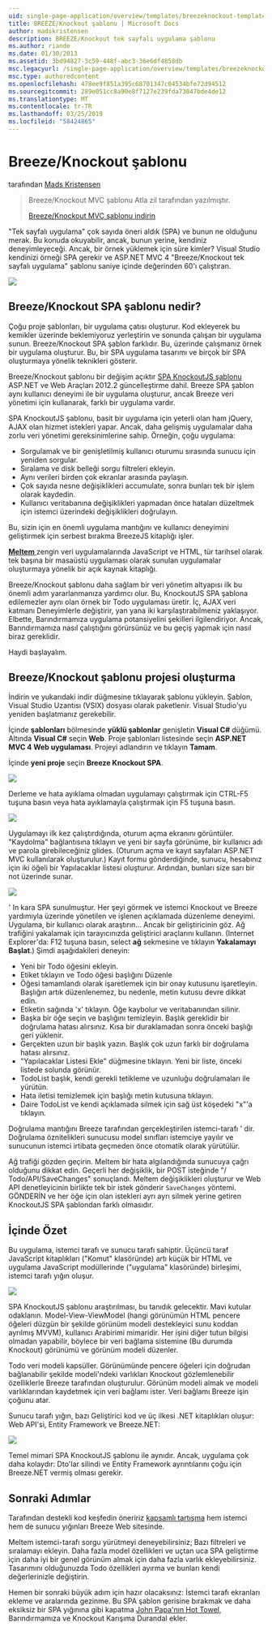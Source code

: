 ```yaml
---
uid: single-page-application/overview/templates/breezeknockout-template
title: BREEZE/Knockout şablonu | Microsoft Docs
author: madskristensen
description: BREEZE/Knockout tek sayfalı uygulama şablonu
ms.author: riande
ms.date: 01/30/2013
ms.assetid: 3bd94827-3c59-448f-abc3-36e6df4858db
msc.legacyurl: /single-page-application/overview/templates/breezeknockout-template
msc.type: authoredcontent
ms.openlocfilehash: 478ee9f851a395c68701347c04534bfe72d94512
ms.sourcegitcommit: 289e051cc8a90e8f7127e239fda73047bde4de12
ms.translationtype: MT
ms.contentlocale: tr-TR
ms.lasthandoff: 03/25/2019
ms.locfileid: "58424865"
---
```

<a name="breezeknockout-template"></a>Breeze/Knockout şablonu
====================
tarafından [Mads Kristensen](https://github.com/madskristensen)

> Breeze/Knockout MVC şablonu Atla zil tarafından yazılmıştır.
> 
> [Breeze/Knockout MVC şablonu indirin](https://go.microsoft.com/fwlink/?LinkId=282649)


"Tek sayfalı uygulama" çok sayıda öneri aldık (SPA) ve bunun ne olduğunu merak. Bu konuda okuyabilir, ancak, bunun yerine, kendiniz deneyimleyeceği. Ancak, bir örnek yüklemek için süre kimler? Visual Studio kendinizi örneği SPA gerekir ve ASP.NET MVC 4 "Breeze/Knockout tek sayfalı uygulama" şablonu saniye içinde değerinden 60'ı çalıştıran.

![](http://www.breezejs.com/sites/all/images/spa-template/ZephyrRunning.png)

## <a name="what-is-the-breezeknockout-spa-template"></a>Breeze/Knockout SPA şablonu nedir?

Çoğu proje şablonları, bir uygulama çatısı oluşturur. Kod ekleyerek bu kemikler üzerinde beklemiyoruz yerleştirin ve sonunda çalışan bir uygulama sunun. Breeze/Knockout SPA şablon farklıdır. Bu, üzerinde çalışmanız örnek bir uygulama oluşturur. Bu, bir SPA uygulama tasarımı ve birçok bir SPA oluşturmaya yönelik teknikleri gösterir.

Breeze/Knockout şablonu bir değişim açıktır [SPA KnockoutJS şablonu](../introduction/knockoutjs-template.md) ASP.NET ve Web Araçları 2012.2 güncelleştirme dahil. Breeze SPA şablon aynı kullanıcı deneyimi ile bir uygulama oluşturur, ancak Breeze veri yönetimi için kullanarak, farklı bir uygulama vardır.

SPA KnockoutJS şablonu, basit bir uygulama için yeterli olan ham jQuery, AJAX olan hizmet istekleri yapar. Ancak, daha gelişmiş uygulamalar daha zorlu veri yönetimi gereksinimlerine sahip. Örneğin, çoğu uygulama:

- Sorgulamak ve bir genişletilmiş kullanıcı oturumu sırasında sunucu için yeniden sorgular.
- Sıralama ve disk belleği sorgu filtreleri ekleyin.
- Aynı verileri birden çok ekranlar arasında paylaşın.
- Çok sayıda nesne değişiklikleri accumulate, sonra bunları tek bir işlem olarak kaydedin.
- Kullanıcı veritabanına değişiklikleri yapmadan önce hataları düzeltmek için istemci üzerindeki değişiklikleri doğrulayın.

Bu, sizin için en önemli uygulama mantığını ve kullanıcı deneyimini geliştirmek için serbest bırakma BreezeJS kitaplığı işler.

[**Meltem** ](http://www.breezejs.com/?utm_source=ms-spa) zengin veri uygulamalarında JavaScript ve HTML, tür tarihsel olarak tek başına bir masaüstü uygulaması olarak sunulan uygulamalar oluşturmaya yönelik bir açık kaynak kitaplığı.

Breeze/Knockout şablonu daha sağlam bir veri yönetim altyapısı ilk bu önemli adım yararlanmanıza yardımcı olur. Bu, KnockoutJS SPA şablona edilemezler aynı olan örnek bir Todo uygulaması üretir. İç, AJAX veri katmanı Deneyimlerle değiştirir, yan yana iki karşılaştırabilmeniz yaklaşıyor. Elbette, Barındırmamıza uygulama potansiyelini şekilleri ilgilendiriyor. Ancak, Barındırmamıza nasıl çalıştığını görürsünüz ve bu geçiş yapmak için nasıl biraz gereklidir.

Haydi başlayalım.

## <a name="create-a-breezeknockout-template-project"></a>Breeze/Knockout şablonu projesi oluşturma

İndirin ve yukarıdaki indir düğmesine tıklayarak şablonu yükleyin. Şablon, Visual Studio Uzantısı (VSIX) dosyası olarak paketlenir. Visual Studio'yu yeniden başlatmanız gerekebilir.

İçinde **şablonları** bölmesinde **yüklü şablonlar** genişletin **Visual C#** düğümü. Altında **Visual C#** seçin **Web**. Proje şablonları listesinde seçin **ASP.NET MVC 4 Web uygulaması**. Projeyi adlandırın ve tıklayın **Tamam**.

İçinde **yeni proje** seçin **Breeze Knockout SPA**.

![](http://www.breezejs.com/sites/all/images/spa-template/SelectBreezeKOSpaTemplate.png)

Derleme ve hata ayıklama olmadan uygulamayı çalıştırmak için CTRL-F5 tuşuna basın veya hata ayıklamayla çalıştırmak için F5 tuşuna basın.

![](http://www.breezejs.com/sites/all/images/spa-template/ZephyrRunning.png)

Uygulamayı ilk kez çalıştırdığında, oturum açma ekranını görüntüler. "Kaydolma" bağlantısına tıklayın ve yeni bir sayfa görünüme, bir kullanıcı adı ve parola girebileceğiniz glides. (Oturum açma ve kayıt sayfaları ASP.NET MVC kullanılarak oluşturulur.) Kayıt formu gönderdiğinde, sunucu, hesabınız için iki öğeli bir Yapılacaklar listesi oluşturur. Ardından, bunları size sarı bir not üzerinde sunar.

![](http://www.breezejs.com/sites/all/images/spa-template/TodoList.png)

' In kara SPA sunulmuştur. Her şeyi görmek ve istemci Knockout ve Breeze yardımıyla üzerinde yönetilen ve işlenen açıklamada düzenleme deneyimi. Uygulama, bir kullanıcı olarak araştırın... Ancak bir geliştiricinin göz. Ağ trafiğini yakalamak için tarayıcınızda geliştirici araçlarını kullanın. (Internet Explorer'da: F12 tuşuna basın, select **ağ** sekmesine ve tıklayın **Yakalamayı Başlat**.) Şimdi aşağıdakileri deneyin:

- Yeni bir Todo öğesini ekleyin.
- Etiket tıklayın ve Todo öğesi başlığını Düzenle
- Öğesi tamamlandı olarak işaretlemek için bir onay kutusunu işaretleyin. Başlığın artık düzenlenemez, bu nedenle, metin kutusu devre dikkat edin.
- Etiketin sağında 'x' tıklayın. Öğe kaybolur ve veritabanından silinir.
- Başka bir öğe seçin ve başlığını temizleyin. Başlık gereklidir bir doğrulama hatası alırsınız. Kısa bir duraklamadan sonra önceki başlığı geri yüklenir.
- Gerçekten uzun bir başlık yazın. Başlık çok uzun farklı bir doğrulama hatası alırsınız.
- "Yapılacaklar Listesi Ekle" düğmesine tıklayın. Yeni bir liste, önceki listede solunda görünür.
- TodoList başlık, kendi gerekli tetikleme ve uzunluğu doğrulamaları ile yürütün.
- Hata iletisi temizlemek için başlığı metin kutusuna tıklayın.
- Daire TodoList ve kendi açıklamada silmek için sağ üst köşedeki "x"'a tıklayın.

Doğrulama mantığını Breeze tarafından gerçekleştirilen istemci-tarafı ' dir. Doğrulama öznitelikleri sunucusu model sınıfları istemciye yayılır ve sunucunun istemci irtibata geçmeden önce otomatik olarak yürütülür.

Ağ trafiği gözden geçirin. Meltem bir hata algılandığında sunucuya çağrı olduğunu dikkat edin. Geçerli her değişiklik, bir POST isteğinde "/ Todo/API/SaveChanges" sonuçlandı. Meltem değişiklikleri oluşturur ve Web API denetleyicinin birlikte tek bir istek gönderir `SaveChanges` yöntemi. GÖNDERİN ve her öğe için olan istekleri ayrı ayrı silmek yerine getiren KnockoutJS SPA şablondan farklı olmasıdır.

## <a name="peek-inside"></a>İçinde Özet

Bu uygulama, istemci tarafı ve sunucu tarafı sahiptir. Üçüncü taraf JavaScript kitaplıkları ("Komut" klasöründe) artı küçük bir HTML ve uygulama JavaScript modüllerinde ("uygulama" klasöründe) birleşimi, istemci tarafı yığın oluşur.

![](http://www.breezejs.com/sites/all/images/spa-template/ClientArchitecture.png)

SPA KnockoutJS şablonu araştırılması, bu tanıdık gelecektir. Mavi kutular odaklanın. Model-View-ViewModel (hangi görünümün HTML pencere öğeleri düzgün bir şekilde görünüm modeli destekleyici sunu koddan ayrılmış MVVM), kullanıcı Arabirimi mimaridir. Her işini diğer tutun bilgisi olmadan yapabilir, böylece bir veri bağlama sistemine (Bu durumda Knockout) görünümü ve görünüm modeli düzenler.

Todo veri modeli kapsüller. Görünümünde pencere öğeleri için doğrudan bağlanabilir şekilde modeli'ndeki varlıkları Knockout gözlemlenebilir özelliklerle Breeze tarafından oluşturulur. Görünüm modeli almak ve modeli varlıklarından kaydetmek için veri bağlamı ister. Veri bağlamı Breeze işin çoğunu atar.

Sunucu tarafı yığın, bazı Geliştirici kod ve üç ilkesi .NET kitaplıkları oluşur: Web API'si, Entity Framework ve Breeze.NET:

![](http://www.breezejs.com/sites/all/images/spa-template/ServerArchitecture.png)

Temel mimari SPA KnockoutJS şablonu ile aynıdır. Ancak, uygulama çok daha kolaydır: Dto'lar silindi ve Entity Framework ayrıntılarını çoğu için Breeze.NET vermiş olması gerekir.

## <a name="next-steps"></a>Sonraki Adımlar

Tarafından destekli kod keşfedin öneririz [kapsamlı tartışma](http://www.breezejs.com/spa-template?utm_source=ms-spa) hem istemci hem de sunucu yığınları Breeze Web sitesinde.

Meltem istemci-tarafı sorgu yürütmeyi deneyebilirsiniz; Bazı filtreleri ve sıralamayı ekleyin. Daha fazla model özellikleri ve uçtan uca SPA geliştirme için daha iyi bir genel görünüm almak için daha fazla varlık ekleyebilirsiniz. Tasarımını olduğunuzda Todo özellikleri ayırma ve bunları kendi değerlerinizle değiştirin.

Hemen bir sonraki büyük adım için hazır olacaksınız: İstemci tarafı ekranları ekleme ve aralarında gezinme. Bu SPA şablon gerisine bırakmak ve daha eksiksiz bir SPA yığınına gibi kapatma [John Papa'nın Hot Towel](https://github.com/johnpapa/HotTowel#readme "Hot Towel"), Barındırmamıza ve Knockout Karışıma Durandal ekler.
